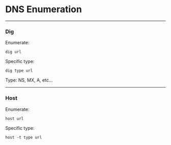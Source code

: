 # DNS Enumeration

--------------------------

### Dig

Enumerate:

````
dig url
````

Specific type:

````
dig type url
````

Type: NS, MX, A, etc...

-----------------------
### Host

Enumerate:

````
host url
````

Specific type:

````
host -t type url
````
